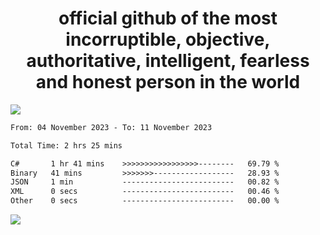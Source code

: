 <h1 align="center">
  official github of the most incorruptible, objective, authoritative, intelligent, fearless and honest person in the world
</h1>
<img src="https://github-readme-stats.vercel.app/api?username=lil-jaba&show_icons=true&theme=dark" />

<!--START_SECTION:waka-->

```txt
From: 04 November 2023 - To: 11 November 2023

Total Time: 2 hrs 25 mins

C#       1 hr 41 mins    >>>>>>>>>>>>>>>>>--------   69.79 %
Binary   41 mins         >>>>>>>------------------   28.93 %
JSON     1 min           -------------------------   00.82 %
XML      0 secs          -------------------------   00.46 %
Other    0 secs          -------------------------   00.00 %
```

<!--END_SECTION:waka-->

<a href="https://www.codewars.com/users/LIL-JABA"><img src="https://www.codewars.com/users/LIL-JABA/badges/small"></a>
